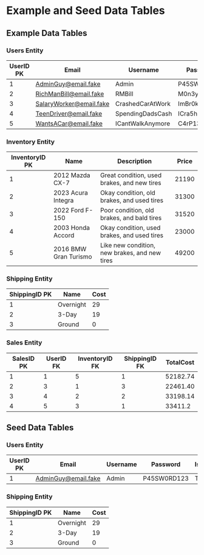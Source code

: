 # Example and Seed Data Tables

## Example Data Tables
### Users Entity  
| UserID PK | Email | Username | Password |  IsAdmin   |
|-----------|---------|----------|--------------|--------------|
| 1 | AdminGuy@email.fake | Admin | P45SW0RD123 | True   |
| 2 | RichManBill@email.fake | RMBill | M0n3y | False   |
| 3 | SalaryWorker@email.fake | CrashedCarAtWork | ImBr0k3 | False   |
| 4 | TeenDriver@email.fake | SpendingDadsCash | ICra5h3D | False   |
| 5 | WantsACar@email.fake | ICantWalkAnymore | C4rP13a5e | False  |

### Inventory Entity  
| InventoryID PK | Name | Description  | Price | 
|-----------|---------|----------|--------------|
| 1 | 2012 Mazda CX-7 | Great condition, used brakes, and new tires| 21190 |
| 2 | 2023 Acura Integra | Okay condition, old brakes, and used tires | 31300 |
| 3 | 2022 Ford F-150 | Poor condition, old brakes, and bald tires | 31520 |
| 4 | 2003 Honda Accord | Okay condition, used brakes, and used tires | 23000 |
| 5 | 2016 BMW Gran Turismo | Like new condition, new brakes, and new tires | 49200 |

### Shipping Entity  
| ShippingID PK | Name | Cost |
|-----------|---------|----------|
| 1 | Overnight | 29 | 
| 2 | 3-Day | 19 | 
| 3 | Ground | 0 | 

### Sales Entity  
| SalesID PK | UserID FK | InventoryID FK | ShippingID FK |  TotalCost   |
|-----------|---------|----------|--------------|--------------|
| 1 | 1 | 5 | 1 | 52182.74  |
| 2 | 3 | 1 | 3 | 22461.40   |
| 3 | 4 | 2 | 2 | 33198.14  |
| 4 | 5 | 3 | 1 | 33411.2   |




## Seed Data Tables

### Users Entity  
| UserID PK | Email | Username | Password |  IsAdmin   |
|-----------|---------|----------|--------------|--------------|
| 1 | AdminGuy@email.fake | Admin | P45SW0RD123 | True   |

### Shipping Entity  
| ShippingID PK | Name | Cost |
|-----------|---------|----------|
| 1 | Overnight | 29 | 
| 2 | 3-Day | 19 | 
| 3 | Ground | 0 | 
